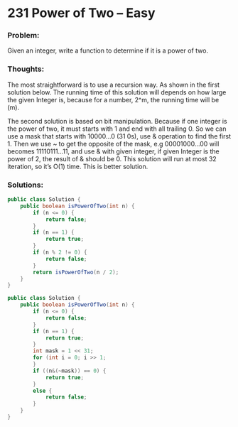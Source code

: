 # 231 Power of Two – Easy

### Problem:
Given an integer, write a function to determine if it is a power of two.

### Thoughts:
The most straightforward is to use a recursion way. As shown in the first solution below. The running time of this solution will depends on how large the given Integer is, because for a number, 2^m, the running time will be (m).

The second solution is based on bit manipulation. Because if one integer is the power of two, it must starts with 1 and end with all trailing 0.
So we can use a mask that starts with 10000…0 (31 0s), use & operation to find the first 1. Then we use ~ to get the opposite of the mask, e.g 00001000…00 will becomes 11110111…11, and use & with given integer, if given Integer is the power of 2, the result of & should be 0. This solution will run at most 32 iteration, so it’s O(1) time. This is better solution.

### Solutions:

```java
public class Solution {
    public boolean isPowerOfTwo(int n) {
        if (n <= 0) {
            return false;
        }
        if (n == 1) {
            return true;
        }
        if (n % 2 != 0) {
            return false;
        }
        return isPowerOfTwo(n / 2);
    }
}
```

```java
public class Solution {
    public boolean isPowerOfTwo(int n) {
        if (n <= 0) {
            return false;
        }
        if (n == 1) {
            return true;
        }
        int mask = 1 << 31;
        for (int i = 0; i >> 1;
        }
        if ((n&(~mask)) == 0) {
            return true;
        }
        else {
            return false;
        }
    }
}
```